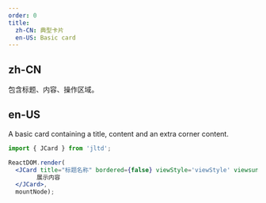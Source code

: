 ```yaml
---
order: 0
title:
  zh-CN: 典型卡片
  en-US: Basic card
---
```


## zh-CN

包含标题、内容、操作区域。

## en-US

A basic card containing a title, content and an extra corner content.

````jsx
import { JCard } from 'jltd';

ReactDOM.render(
  <JCard title="标题名称" bordered={false} viewStyle='viewStyle' viewsunStyle='viewsunStyle'>
        展示内容
  </JCard>,
  mountNode);
````

<style>
.viewStyle {
  border-top: 1px solid #e9e9e9;
  padding-top: 20px;
}
.viewsunStyle{
  font-size: 16px;
    line-height: 24px;
    color: #595959;
    font-family: 'PingFangSC', 'helvetica neue', 'hiragino sans gb', 'arial', 'microsoft yahei ui', 'microsoft yahei', 'simsun', 'sans-serif' !important;
    font-weight: 650;
    margin-bottom: 20px;
    font-weight: bold;
}
</style>
